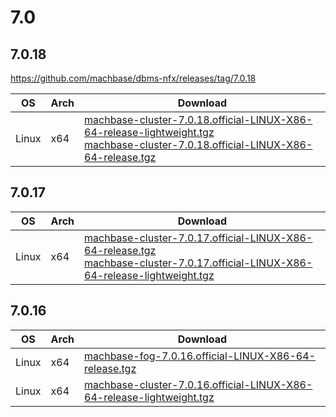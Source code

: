 # 7.0

## 7.0.18

https://github.com/machbase/dbms-nfx/releases/tag/7.0.18

|OS|Arch|Download|
|--|--|--|
|Linux|x64|[machbase-cluster-7.0.18.official-LINUX-X86-64-release-lightweight.tgz](https://github.com/machbase/packages/releases/download/7.0.18/machbase-cluster-7.0.18.official-LINUX-X86-64-release-lightweight.tgz)<br>[machbase-cluster-7.0.18.official-LINUX-X86-64-release.tgz](https://github.com/machbase/packages/releases/download/7.0.18/machbase-cluster-7.0.18.official-LINUX-X86-64-release.tgz)|


## 7.0.17

|OS|Arch|Download|
|--|--|--|
|Linux|x64| [machbase-cluster-7.0.17.official-LINUX-X86-64-release.tgz](https://github.com/machbase/packages/releases/download/7.0.17/machbase-cluster-7.0.17.official-LINUX-X86-64-release.tgz)<br>[machbase-cluster-7.0.17.official-LINUX-X86-64-release-lightweight.tgz](https://github.com/machbase/packages/releases/download/7.0.17/machbase-cluster-7.0.17.official-LINUX-X86-64-release-lightweight.tgz)|

## 7.0.16

|OS|Arch|Download|
|--|--|--|
|Linux|x64|[machbase-fog-7.0.16.official-LINUX-X86-64-release.tgz](https://github.com/machbase/packages/releases/download/7.0.16/machbase-fog-7.0.16.official-LINUX-X86-64-release.tgz)|
|Linux|x64|[machbase-cluster-7.0.16.official-LINUX-X86-64-release-lightweight.tgz](https://github.com/machbase/packages/releases/download/7.0.16/machbase-cluster-7.0.16.official-LINUX-X86-64-release-lightweight.tgz)|
